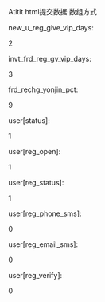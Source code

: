 Atitit html提交数据 数组方式


new_u_reg_give_vip_days: 

2


invt_frd_reg_gv_vip_days: 

3


frd_rechg_yonjin_pct: 

9


user[status]: 

1


user[reg_open]: 

1


user[reg_status]: 

1


user[reg_phone_sms]: 

0


user[reg_email_sms]: 

0


user[reg_verify]: 

0


